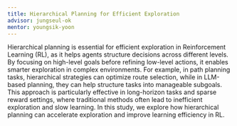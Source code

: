 ```yaml
---
title: Hierarchical Planning for Efficient Exploration
advisor: jungseul-ok
mentor: youngsik-yoon
---
```

Hierarchical planning is essential for efficient exploration in Reinforcement Learning (RL), as it helps agents structure decisions across different levels. By focusing on high-level goals before refining low-level actions, it enables smarter exploration in complex environments. For example, in path planning tasks, hierarchical strategies can optimize route selection, while in LLM-based planning, they can help structure tasks into manageable subgoals. This approach is particularly effective in long-horizon tasks and sparse reward settings, where traditional methods often lead to inefficient exploration and slow learning. In this study, we explore how hierarchical planning can accelerate exploration and improve learning efficiency in RL.
